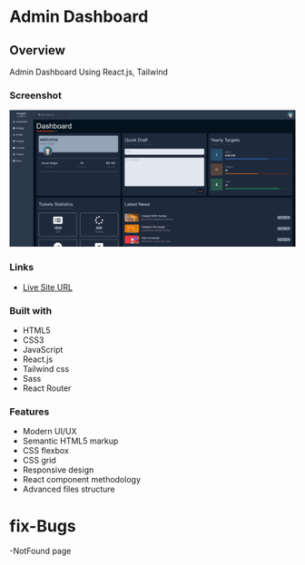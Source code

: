# Admin Dashboard

## Overview

Admin Dashboard Using React.js, Tailwind

### Screenshot

![](./src/assets/screenshot.png)

### Links

- [Live Site URL](https://yossef-hoobank.netlify.app/)

### Built with

- HTML5
- CSS3
- JavaScript
- React.js
- Tailwind css
- Sass
- React Router

### Features

- Modern UI/UX
- Semantic HTML5 markup
- CSS flexbox
- CSS grid
- Responsive design
- React component methodology
- Advanced files structure

# fix-Bugs

-NotFound page
